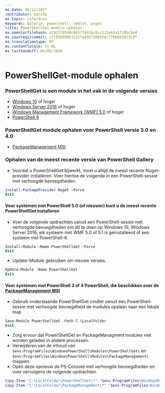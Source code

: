 ```yaml
---
ms.date: 06/12/2017
contributor: manikb
ms.topic: reference
keywords: Galerie, powershell, cmdlet, psget
title: PowerShellGet-module ophalen
ms.openlocfilehash: a392f795d8c065ff881bc6cc113e63a1f18bcb44
ms.sourcegitcommit: cf195b090b3223fa4917206dfec7f0b603873cdf
ms.translationtype: MT
ms.contentlocale: nl-NL
ms.lasthandoff: 04/09/2018
---
```

<a name="get-powershellget-module"></a>PowerShellGet-module ophalen
========================

### <a name="powershellget-is-an-in-box-module-in-the-following-releases"></a>PowerShellGet is een module in het vak in de volgende versies
- [Windows 10](https://www.microsoft.com/windows/get-windows-10) of hoger
- [Windows Server 2016](https://technet.microsoft.com/windows-server-docs/get-started/windows-server-2016) of hoger
- [Windows Management Framework (WMF) 5.0](https://www.microsoft.com/download/details.aspx?id=50395) of hoger
- [PowerShell 6](https://github.com/PowerShell/PowerShell/releases)

### <a name="get-powershellget-module-for-powershell-versions-30-and-40"></a>PowerShellGet module ophalen voor PowerShell versie 3.0 en 4.0
- [PackageManagement MSI](http://go.microsoft.com/fwlink/?LinkID=746217&clcid=0x409)

### <a name="get-the-latest-version-from-powershell-gallery"></a>Ophalen van de meest recente versie van PowerShell Gallery

- Voordat u PowerShellGet bijwerkt, moet u altijd de meest recente Nuget-provider installeren. Voer hiertoe de volgende in een PowerShell-sessie met verhoogde bevoegdheden.
```powershell
Install-PackageProvider Nuget –Force
Exit
```

#### <a name="for-systems-with-powershell-50-or-newer-you-can-install-the-latest-powershellget"></a>Voor systemen met PowerShell 5.0 (of nieuwer) kunt u de meest recente PowerShellGet installeren
- Voer de volgende opdrachten vanuit een PowerShell-sessie met verhoogde bevoegdheden om dit te doen op Windows 10, Windows Server 2016, elk systeem met WMF 5.0 of 5.1 is geïnstalleerd of een systeem met PowerShell-6.
```powershell
Install-Module –Name PowerShellGet –Force
Exit
```

- Update-Module gebruiken om nieuwe versies.
```powershell
Update-Module -Name PowerShellGet
Exit
```

#### <a name="for-systems-running-powershell-3-or-powershell-4-that-have-installed-the-packagemanagement-msihttpgomicrosoftcomfwlinklinkid746217clcid0x409"></a>Voor systemen met PowerShell 3 of 4 PowerShell, die beschikken over de [PackageManagement MSI](http://go.microsoft.com/fwlink/?LinkID=746217&clcid=0x409)

- Gebruik onderstaande PowerShellGet cmdlet vanuit een PowerShell-sessie met verhoogde bevoegdheid de modules opslaan naar een lokale map

```powershell
Save-Module PowerShellGet -Path C:\LocalFolder
Exit
```

- Zorg ervoor dat PowerShellGet en PackageManagment modules niet worden geladen in andere processen.
- Verwijderen van de inhoud van `$env:ProgramFiles\WindowsPowerShell\Modules\PowerShellGet\` en `$env:ProgramFiles\WindowsPowerShell\Modules\PackageManagement\` mappen.
- Open deze opnieuw de PS-Console met verhoogde bevoegdheden en voer vervolgens de volgende opdrachten.

```powershell
Copy-Item "C:\LocalFolder\PowerShellGet\*" "$env:ProgramFiles\WindowsPowerShell\Modules\PowerShellGet\" -Recurse -Force
Copy-Item "C:\LocalFolder\PackageManagement\*" "$env:ProgramFiles\WindowsPowerShell\Modules\PackageManagement\" -Recurse -Force
```